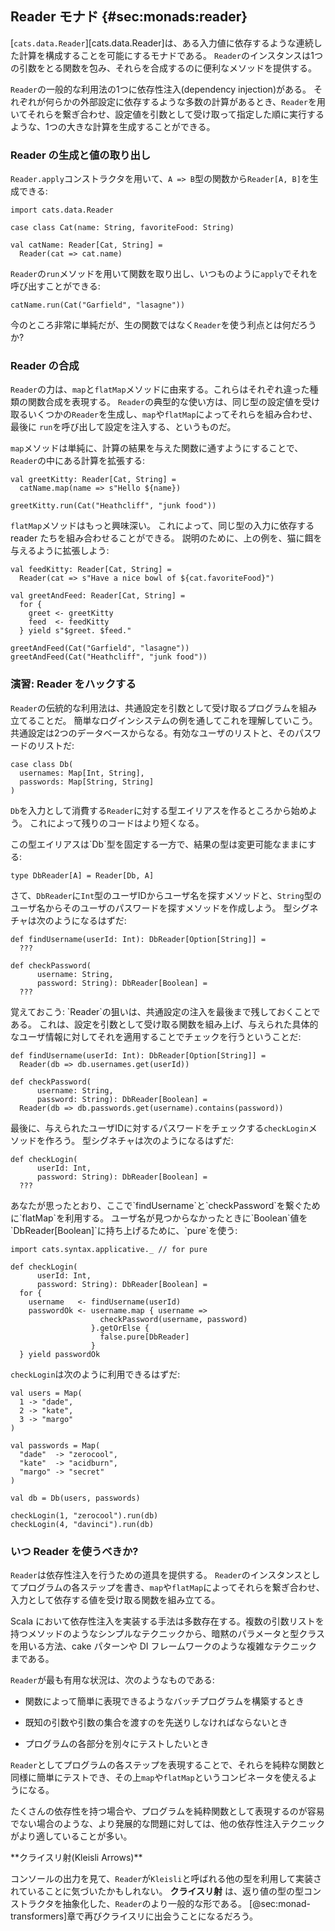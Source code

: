 ## Reader モナド {#sec:monads:reader}

[`cats.data.Reader`][cats.data.Reader]は、ある入力値に依存するような連続した計算を構成することを可能にするモナドである。
`Reader`のインスタンスは1つの引数をとる関数を包み、それらを合成するのに便利なメソッドを提供する。

`Reader`の一般的な利用法の1つに依存性注入(dependency injection)がある。
それぞれが何らかの外部設定に依存するような多数の計算があるとき、`Reader`を用いてそれらを繋ぎ合わせ、設定値を引数として受け取って指定した順に実行するような、1つの大きな計算を生成することができる。

### Reader の生成と値の取り出し

`Reader.apply`コンストラクタを用いて、`A => B`型の関数から`Reader[A, B]`を生成できる:

```tut:book:silent
import cats.data.Reader
```

```tut:book
case class Cat(name: String, favoriteFood: String)

val catName: Reader[Cat, String] =
  Reader(cat => cat.name)
```

`Reader`の`run`メソッドを用いて関数を取り出し、いつものように`apply`でそれを呼び出すことができる:

```tut:book
catName.run(Cat("Garfield", "lasagne"))
```

今のところ非常に単純だが、生の関数ではなく`Reader`を使う利点とは何だろうか?

### Reader の合成

`Reader`の力は、`map`と`flatMap`メソッドに由来する。これらはそれぞれ違った種類の関数合成を表現する。
`Reader`の典型的な使い方は、同じ型の設定値を受け取るいくつかの`Reader`を生成し、`map`や`flatMap`によってそれらを組み合わせ、最後に `run`を呼び出して設定を注入する、というものだ。

`map`メソッドは単純に、計算の結果を与えた関数に通すようにすることで、`Reader`の中にある計算を拡張する:

```tut:book:silent
val greetKitty: Reader[Cat, String] =
  catName.map(name => s"Hello ${name})
```

```tut:book
greetKitty.run(Cat("Heathcliff", "junk food"))
```

`flatMap`メソッドはもっと興味深い。
これによって、同じ型の入力に依存する reader たちを組み合わせることができる。
説明のために、上の例を、猫に餌を与えるように拡張しよう:

```tut:book:silent
val feedKitty: Reader[Cat, String] =
  Reader(cat => s"Have a nice bowl of ${cat.favoriteFood}")

val greetAndFeed: Reader[Cat, String] =
  for {
    greet <- greetKitty
    feed  <- feedKitty
  } yield s"$greet. $feed."
```

```tut:book
greetAndFeed(Cat("Garfield", "lasagne"))
greetAndFeed(Cat("Heathcliff", "junk food"))
```

### 演習: Reader をハックする

`Reader`の伝統的な利用法は、共通設定を引数として受け取るプログラムを組み立てることだ。
簡単なログインシステムの例を通してこれを理解していこう。
共通設定は2つのデータベースからなる。有効なユーザのリストと、そのパスワードのリストだ:

```tut:book
case class Db(
  usernames: Map[Int, String],
  passwords: Map[String, String]
)
```

`Db`を入力として消費する`Reader`に対する型エイリアスを作るところから始めよう。
これによって残りのコードはより短くなる。

<div class="soolution">
この型エイリアスは`Db`型を固定する一方で、結果の型は変更可能なままにする:

```tut:book:silent
type DbReader[A] = Reader[Db, A]
```
</div>

さて、`DbReader`に`Int`型のユーザIDからユーザ名を探すメソッドと、`String`型のユーザ名からそのユーザのパスワードを探すメソッドを作成しよう。
型シグネチャは次のようになるはずだ:

```tut:book:silent
def findUsername(userId: Int): DbReader[Option[String]] =
  ???

def checkPassword(
      username: String,
      password: String): DbReader[Boolean] =
  ???
```

<div class="solution">
覚えておこう: `Reader`の狙いは、共通設定の注入を最後まで残しておくことである。
これは、設定を引数として受け取る関数を組み上げ、与えられた具体的なユーザ情報に対してそれを適用することでチェックを行うということだ:

```tut:book:silent
def findUsername(userId: Int): DbReader[Option[String]] =
  Reader(db => db.usernames.get(userId))

def checkPassword(
      username: String,
      password: String): DbReader[Boolean] =
  Reader(db => db.passwords.get(username).contains(password))
```
</div>

最後に、与えられたユーザIDに対するパスワードをチェックする`checkLogin`メソッドを作ろう。
型シグネチャは次のようになるはずだ:

```tut:book:silent
def checkLogin(
      userId: Int,
      password: String): DbReader[Boolean] =
  ???
```

<div class="solution">
あなたが思ったとおり、ここで`findUsername`と`checkPassword`を繋ぐために`flatMap`を利用する。
ユーザ名が見つからなかったときに`Boolean`値を`DbReader[Boolean]`に持ち上げるために、`pure`を使う:

```tut:book:silent
import cats.syntax.applicative._ // for pure

def checkLogin(
      userId: Int,
      password: String): DbReader[Boolean] =
  for {
    username   <- findUsername(userId)
    passwordOk <- username.map { username =>
                    checkPassword(username, password)
                  }.getOrElse {
                    false.pure[DbReader]
                  }
  } yield passwordOk
```
</div>

`checkLogin`は次のように利用できるはずだ:

```tut:book:silent
val users = Map(
  1 -> "dade",
  2 -> "kate",
  3 -> "margo"
)

val passwords = Map(
  "dade"  -> "zerocool",
  "kate"  -> "acidburn",
  "margo" -> "secret"
)

val db = Db(users, passwords)
```

```tut:book
checkLogin(1, "zerocool").run(db)
checkLogin(4, "davinci").run(db)
```

### いつ Reader を使うべきか?

`Reader`は依存性注入を行うための道具を提供する。
`Reader`のインスタンスとしてプログラムの各ステップを書き、`map`や`flatMap`によってそれらを繋ぎ合わせ、入力として依存する値を受け取る関数を組み立てる。

Scala において依存性注入を実装する手法は多数存在する。複数の引数リストを持つメソッドのようなシンプルなテクニックから、暗黙のパラメータと型クラスを用いる方法、cake パターンや DI フレームワークのような複雑なテクニックまである。

`Reader`が最も有用な状況は、次のようなものである:

- 関数によって簡単に表現できるようなバッチプログラムを構築するとき

- 既知の引数や引数の集合を渡すのを先送りしなければならないとき

- プログラムの各部分を別々にテストしたいとき

`Reader`としてプログラムの各ステップを表現することで、それらを純粋な関数と同様に簡単にテストでき、その上`map`や`flatMap`というコンビネータを使えるようになる。

たくさんの依存性を持つ場合や、プログラムを純粋関数として表現するのが容易でない場合のような、より発展的な問題に対しては、他の依存性注入テクニックがより適していることが多い。

<div class="callout callout-warning">
  **クライスリ射(Kleisli Arrows)**

  コンソールの出力を見て、`Reader`が`Kleisli`と呼ばれる他の型を利用して実装されていることに気づいたかもしれない。
  **クライスリ射** は、返り値の型の型コンストラクタを抽象化した、`Reader`のより一般的な形である。
  [@sec:monad-transformers]章で再びクライスリに出会うことになるだろう。
</div>
